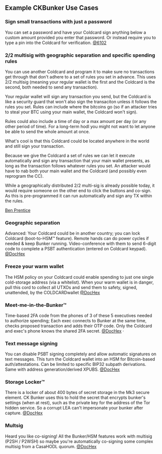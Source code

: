 ## Example CKBunker Use Cases

### Sign small transactions with just a password

You can set a password and have your Coldcard sign anything below a custom amount provided you enter that password.
Or instead require you to type a pin into the Coldcard for verification. [@6102](https://twitter.com/6102bitcoin/status/1228425672827293696)

### 2/2 multisig with geographic separation and specific spending rules

You can use another Coldcard and program it to make sure no transactions get through that don't adhere to a set of rules you set in advance. This uses 2/2 multisig (meaning your regular wallet is the first and the Coldcard is the second, both needed to send any transaction).

Your regular wallet will sign any transaction you send, but the Coldcard is like a security guard that won't also sign the transaciton unless it follows the rules you set. Rules can include where the bitcoins go (so if an attacker tries to steal your BTC using your main wallet, the Coldcard won't sign).

Rules could also include a time of day or a max amount per day (or any other period of time). For a long-term hodl you might not want to let anyone be able to send the whole amount at once.

What's cool is that this Coldcard could be located anywhere in the world and still sign your transaction.

Because we give the Coldcard a set of rules we can let it execute automatically and sign any transaction that your main wallet presents, as long as the transaction follows whatever rules you set. An attacker would have to nab both your main wallet and the Coldcard (and possibly even reprogram the CC).

While a geographically distributed 2/2 multi-sig is already possible today, it would require someone on the other end to click the buttons and co-sign. As this is pre-programmed it can run automatically and sign any TX within the rules.

[Ben Prentice](https://twitter.com/mrcoolbp/status/1228868296486924289)

### Geographic separation

Advanced: Your Coldcard could be in another country; you can lock Coldcard (boot-to-HSM™ feature). Remote hands can do power cycles if needed & keep Bunker running.  Video-conference with them to send  6-digit code to complete a PSBT authentication (entered on Coldcard keypad). [@DocHex](https://twitter.com/DocHex/status/1228392653592649728)


### Freeze your warm wallet

The HSM policy on your Coldcard could enable spending to just one single cold-storage address (via a whitelist). When your warm wallet is in danger, pull this cord to collect all UTXOs and send them to safety, signed, unattended, by the COLDCARDwallet
[@DocHex](https://twitter.com/DocHex/status/1228394738841157632)

### Meet-me-in-the-Bunker™

Time-based 2FA code from the phones of 3 of these 5 executives needed to authorize spending; Each exec connects to Bunker at the same time, checks proposed transaction and adds their OTP code. Only the Coldcard and exec's phone knows the shared 2FA secret. [@DocHex](https://twitter.com/DocHex/status/1228395590662397953)
·

### Text message signing

You can disable PSBT signing completely and allow automatic signatures on text messages. This turn the Coldcard wallet
 into an HSM for Bitcoin-based auth/attestations. Can be limited to specific BIP32 subpath derivations. Same with address generation/derived XPUBS. [@DocHex](https://twitter.com/DocHex/status/1228396805102194688)
 
 
### Storage Locker™

There is a locker of about 400 bytes of secret storage in the Mk3 secure element. CK Bunker uses this to hold the secret that encrypts bunker's settings (when at rest), such as the private key for the address of the Tor hidden service. So a corrupt LEA <!-- what is LEA? --> can't impersonate your bunker after capture. [@DocHex](https://twitter.com/DocHex/status/1228398842313310208)

### Multsig

Heard you like co-signing! All the Bunker/HSM features work with multisig (P2SH / P2WSH) so maybe you're automatically co-signing some complex multisig from a CasaHODL quorum. [@DocHex](https://twitter.com/DocHex/status/1228403787955687427)



